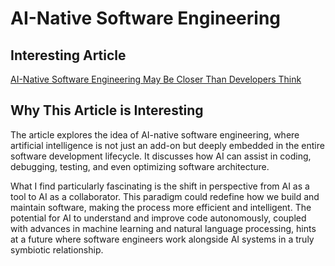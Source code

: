 # AI-Native Software Engineering

## Interesting Article
[AI-Native Software Engineering May Be Closer Than Developers Think](https://www.cio.com/article/3567138/ai-native-software-engineering-may-be-closer-than-developers-think.html)

## Why This Article is Interesting
The article explores the idea of AI-native software engineering, where artificial intelligence is not just an add-on but deeply embedded in the entire software development lifecycle. It discusses how AI can assist in coding, debugging, testing, and even optimizing software architecture. 

What I find particularly fascinating is the shift in perspective from AI as a tool to AI as a collaborator. This paradigm could redefine how we build and maintain software, making the process more efficient and intelligent. The potential for AI to understand and improve code autonomously, coupled with advances in machine learning and natural language processing, hints at a future where software engineers work alongside AI systems in a truly symbiotic relationship.
